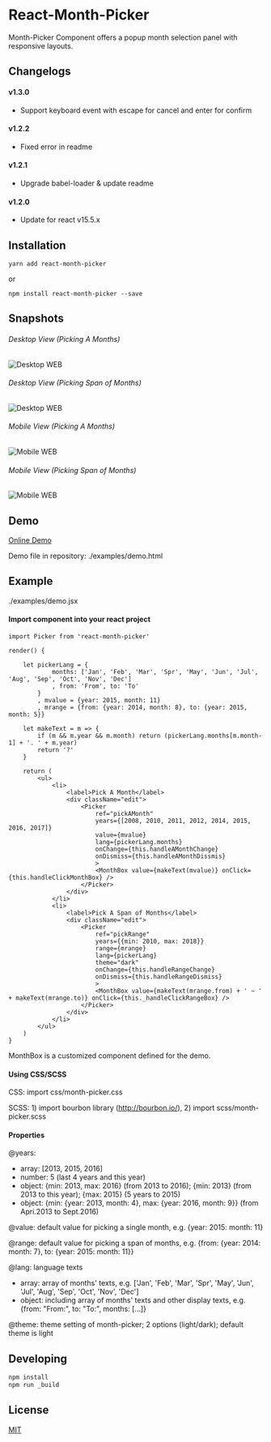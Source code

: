 # React-Month-Picker

Month-Picker Component offers a popup month selection panel with responsive layouts.


## Changelogs
#### v1.3.0
- Support keyboard event with escape for cancel and enter for confirm

#### v1.2.2
- Fixed error in readme

#### v1.2.1
- Upgrade babel-loader & update readme

#### v1.2.0
- Update for react v15.5.x


## Installation

	yarn add react-month-picker
or

	npm install react-month-picker --save

## Snapshots

###### Desktop View (Picking A Months)
![Desktop WEB](http://pub.lvrian.com/react-month-picker/pc-snapshots-01.jpg "Desktop Browser View For Single Month")


###### Desktop View (Picking Span of Months)
![Desktop WEB](http://pub.lvrian.com/react-month-picker/pc-snapshots-02.jpg "Desktop Browser View For Span of Months")


###### Mobile View (Picking A Months)
![Mobile WEB](http://pub.lvrian.com/react-month-picker/mobile-snapshots-01.jpg "Mobile Browser View For Single Month")


###### Mobile View (Picking Span of Months)
![Mobile WEB](http://pub.lvrian.com/react-month-picker/mobile-snapshots-02.jpg "Mobile Browser View Span of Months")

## Demo

[Online Demo](http://pub.lvrian.com/react-month-picker/examples/demo.html)

Demo file in repository: ./examples/demo.html

## Example

./examples/demo.jsx

#### Import component into your react project

```
import Picker from 'react-month-picker'
```

```
render() {

    let pickerLang = {
            months: ['Jan', 'Feb', 'Mar', 'Spr', 'May', 'Jun', 'Jul', 'Aug', 'Sep', 'Oct', 'Nov', 'Dec']
            , from: 'From', to: 'To'
        }
        , mvalue = {year: 2015, month: 11}
        , mrange = {from: {year: 2014, month: 8}, to: {year: 2015, month: 5}}

    let makeText = m => {
        if (m && m.year && m.month) return (pickerLang.months[m.month-1] + '. ' + m.year)
        return '?'
    }

    return (
        <ul>
            <li>
                <label>Pick A Month</label>
                <div className="edit">
                    <Picker
                        ref="pickAMonth"
                        years={[2008, 2010, 2011, 2012, 2014, 2015, 2016, 2017]}
                        value={mvalue}
                        lang={pickerLang.months}
                        onChange={this.handleAMonthChange}
                        onDismiss={this.handleAMonthDissmis}
                        >
                        <MonthBox value={makeText(mvalue)} onClick={this.handleClickMonthBox} />
                    </Picker>
                </div>
            </li>
            <li>
                <label>Pick A Span of Months</label>
                <div className="edit">
                    <Picker
                        ref="pickRange"
                        years={{min: 2010, max: 2018}}
                        range={mrange}
                        lang={pickerLang}
                        theme="dark"
                        onChange={this.handleRangeChange}
                        onDismiss={this.handleRangeDismiss}
                        >
                        <MonthBox value={makeText(mrange.from) + ' ~ ' + makeText(mrange.to)} onClick={this._handleClickRangeBox} />
                    </Picker>
                </div>
            </li>
        </ul>
    )
}
```

MonthBox is a customized component defined for the demo.


#### Using CSS/SCSS

CSS:  import css/month-picker.css

SCSS: 1) import bourbon library (http://bourbon.io/), 2) import scss/month-picker.scss


#### Properties

@years:
- array: [2013, 2015, 2016]
- number: 5 (last 4 years and this year)
- object: {min: 2013, max: 2016} (from 2013 to 2016); {min: 2013} (from 2013 to this year); {max: 2015} (5 years to 2015)
- object: {min: {year: 2013, month: 4}, max: {year: 2016, month: 9}} (from Apri.2013 to Sept.2016)

@value: default value for picking a single month, e.g. {year: 2015: month: 11}

@range: default value for picking a span of months, e.g. {from: {year: 2014: month: 7}, to: {year: 2015: month: 11}}

@lang: language texts
- array: array of months' texts, e.g. ['Jan', 'Feb', 'Mar', 'Spr', 'May', 'Jun', 'Jul', 'Aug', 'Sep', 'Oct', 'Nov', 'Dec']
- object: including array of months' texts and other display texts, e.g. {from: "From:", to: "To:", months: [...]}

@theme: theme setting of month-picker; 2 options (light/dark); default theme is light


## Developing

```sh
npm install
npm run _build
```

## License

[MIT](http://www.opensource.org/licenses/mit-license.php)
